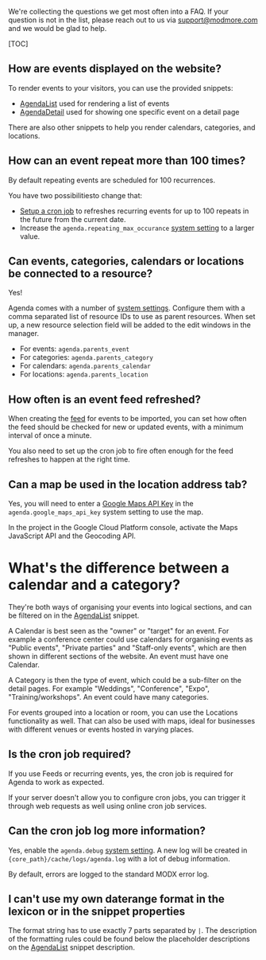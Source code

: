 We're collecting the questions we get most often into a FAQ. If your question is
not in the list, please reach out to us via support@modmore.com and we would be
glad to help.

[TOC]

## How are events displayed on the website?

To render events to your visitors, you can use the provided snippets:

- [AgendaList](04_Snippets/01_AgendaList.md) used for rendering a list of events
- [AgendaDetail](04_Snippets/02_AgendaDetail.md) used for showing one specific event on a detail page

There are also other snippets to help you render calendars, categories, and locations. 

## How can an event repeat more than 100 times?

By default repeating events are scheduled for 100 recurrences.

You have two possibilitiesto change that:

- [Setup a cron job](05_Cronjob.md) to refreshes recurring events for up to 100 repeats in the future from the current date.
- Increase the `agenda.repeating_max_occurance` [system setting](02_Custom_Manager_Page/07_Settings.md) to a larger value.

## Can events, categories, calendars or locations be connected to a resource? 

Yes!

Agenda comes with a number of [system
settings](02_Custom_Manager_Page/07_Settings.md). Configure them with a comma
separated list of resource IDs to use as parent resources. When set up, a new
resource selection field will be added to the edit windows in the manager.

- For events: `agenda.parents_event`
- For categories: `agenda.parents_category`
- For calendars: `agenda.parents_calendar`
- For locations: `agenda.parents_location`

## How often is an event feed refreshed?

When creating the [feed](02_Custom_Manager_Page/06_Feeds.md) for events to be
imported, you can set how often the feed should be checked for new or updated
events, with a minimum interval of once a minute.
   
You also need to set up the cron job to fire often enough for the feed refreshes
to happen at the right time.

## Can a map be used in the location address tab?

Yes, you will need to enter a [Google Maps API
Key](https://developers.google.com/maps/documentation/javascript/get-api-key) in
the `agenda.google_maps_api_key` system setting to use the map.
   
In the project in the Google Cloud Platform console, activate the Maps
JavaScript API and the Geocoding API.

# What's the difference between a calendar and a category?

They're both ways of organising your events into logical sections, and can be
filtered on in the [AgendaList](04_Snippets/01_AgendaList.md) snippet.

A Calendar is best seen as the "owner" or "target" for an event. For example a
conference center could use calendars for organising events as "Public events",
"Private parties" and "Staff-only events", which are then shown in different
sections of the website. An event must have one Calendar.

A Category is then the type of event, which could be a sub-filter on the detail
pages. For example "Weddings", "Conference", "Expo", "Training/workshops". An
event could have many categories.

For events grouped into a location or room, you can use the Locations
functionality as well. That can also be used with maps, ideal for businesses
with different venues or events hosted in varying places.

## Is the cron job required?

If you use Feeds or recurring events, yes, the cron job is required for Agenda
to work as expected.

If your server doesn't allow you to configure cron jobs, you can trigger it
through web requests as well using online cron job services.

## Can the cron job log more information?

Yes, enable the `agenda.debug` [system
setting](02_Custom_Manager_Page/07_Settings.md). A new log will be created in
`{core_path}/cache/logs/agenda.log` with a lot of debug information.

By default, errors are logged to the standard MODX error log.

## I can't use my own daterange format in the lexicon or in the snippet properties

The format string has to use exactly 7 parts separated by `|`. The description
of the formatting rules could be found below the placeholder descriptions on the
[AgendaList](04_Snippets/01_AgendaList.md#range-placeholder-format) snippet description.
